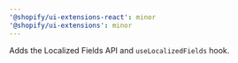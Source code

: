 ```yaml
---
'@shopify/ui-extensions-react': minor
'@shopify/ui-extensions': minor
---
```


Adds the Localized Fields API and `useLocalizedFields` hook.
